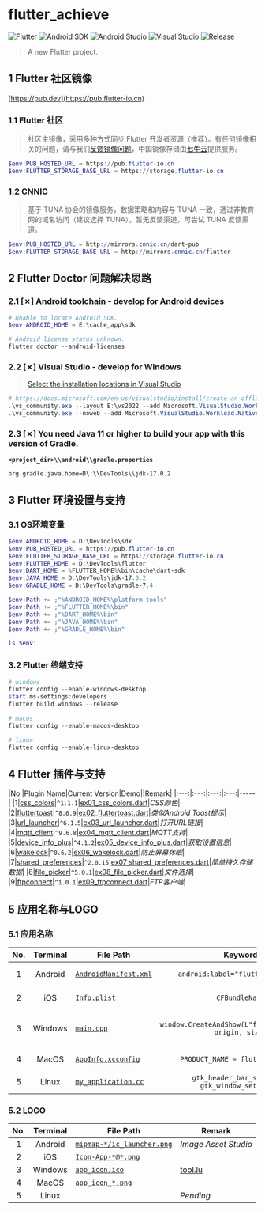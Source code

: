 # flutter_achieve

[![Flutter](https://img.shields.io/badge/Flutter-3.0.5-brightgreen.svg?style=flat&logo=flutter)](https://docs.flutter.dev)
[![Android SDK](https://img.shields.io/badge/Android_SDK-33-brightgreen.svg?style=flat&logo=android)](https://developer.android.com/docs)
[![Android Studio](https://img.shields.io/badge/Android_Studio-2021.2.1-brightgreen.svg?style=flat&logo=android_studio)](https://developer.android.com/studio)
[![Visual Studio](https://img.shields.io/badge/Visual_Studio-17.2-brightgreen.svg?style=flat&logo=visual_studio)](https://visualstudio.microsoft.com/)
[![Release](https://img.shields.io/badge/Release-2.2.0-blue.svg)](https://github.com/aaric/flutter_achieve/releases)

> A new Flutter project.

## 1 Flutter 社区镜像

[https://pub.dev](https://pub.flutter-io.cn)

### 1.1 Flutter 社区

> 社区主镜像，采用多种方式同步 Flutter 开发者资源（推荐）。有任何镜像相关的问题，请与我们[反馈镜像问题](https://github.com/cfug/flutter.cn/issues)，中国镜像存储由[七牛云](https://sensors.qiniu.com/t/n9Q)提供服务。

```powershell
$env:PUB_HOSTED_URL = https://pub.flutter-io.cn
$env:FLUTTER_STORAGE_BASE_URL = https://storage.flutter-io.cn
```

### 1.2 CNNIC

> 基于 TUNA 协会的镜像服务，数据策略和内容与 TUNA 一致，通过非教育网的域名访问（建议选择 TUNA）。暂无反馈渠道，可尝试 TUNA 反馈渠道。

```powershell
$env:PUB_HOSTED_URL = http://mirrors.cnnic.cn/dart-pub
$env:FLUTTER_STORAGE_BASE_URL = http://mirrors.cnnic.cn/flutter
```

## 2 Flutter Doctor 问题解决思路

### 2.1 \[✗\] Android toolchain - develop for Android devices

```powershell
# Unable to locate Android SDK.
$env:ANDROID_HOME = E:\cache_app\sdk

# Android license status unknown.
flutter doctor --android-licenses
```

### 2.2 \[✗\] Visual Studio - develop for Windows

> [Select the installation locations in Visual Studio](https://docs.microsoft.com/en-us/visualstudio/install/change-installation-locations?view=vs-2022)

```powershell
# https://docs.microsoft.com/en-us/visualstudio/install/create-an-offline-installation-of-visual-studio?view=vs-2022
.\vs_community.exe --layout E:\vs2022 --add Microsoft.VisualStudio.Workload.NativeDesktop --includeRecommended --lang zh-CN
.\vs_community.exe --noweb --add Microsoft.VisualStudio.Workload.NativeDesktop --includeRecommended --lang zh-CN
```

### 2.3 \[✗\] You need Java 11 or higher to build your app with this version of Gradle.

**`<project_dir>\\android\\gradle.properties`**

```properties
org.gradle.java.home=D\:\\DevTools\\jdk-17.0.2
```

## 3 Flutter 环境设置与支持

### 3.1 OS环境变量

```powershell
$env:ANDROID_HOME = D:\DevTools\sdk
$env:PUB_HOSTED_URL = https://pub.flutter-io.cn
$env:FLUTTER_STORAGE_BASE_URL = https://storage.flutter-io.cn
$env:FLUTTER_HOME = D:\DevTools\flutter
$env:DART_HOME = %FLUTTER_HOME%\bin\cache\dart-sdk
$env:JAVA_HOME = D:\DevTools\jdk-17.0.2
$env:GRADLE_HOME = D:\DevTools\gradle-7.4

$env:Path += ;"%ANDROID_HOME%\platform-tools"
$env:Path += ;"%FLUTTER_HOME%\bin"
$env:Path += ;"%DART_HOME%\bin"
$env:Path += ;"%JAVA_HOME%\bin"
$env:Path += ;"%GRADLE_HOME%\bin"

ls $env:
```

### 3.2 Flutter 终端支持

```powershell
# windows
flutter config --enable-windows-desktop
start ms-settings:developers
flutter build windows --release

# macos
flutter config --enable-macos-desktop

# linux
flutter config --enable-linux-desktop
```

## 4 Flutter 插件与支持

|No.|Plugin Name|Current Version|Demo||Remark|
|:---:|:---:|:---:|:---:|-----|
|1|[css_colors](https://pub.dev/packages/css_colors)|`^1.1.1`|[ex01_css_colors.dart](https://github.com/aaric/flutter_achieve/blob/master/lib/ex01_css_colors.dart)|*CSS颜色*|
|2|[fluttertoast](https://pub.dev/packages/fluttertoast)|`^8.0.9`|[ex02_fluttertoast.dart](https://github.com/aaric/flutter_achieve/blob/master/lib/ex02_fluttertoast.dart)|*类似Android Toast提示*|
|3|[url_launcher](https://pub.dev/packages/url_launcher)|`^6.1.5`|[ex03_url_launcher.dart](https://github.com/aaric/flutter_achieve/blob/master/lib/ex03_url_launcher.dart)|*打开URL链接*|
|4|[mqtt_client](https://pub.dev/packages/mqtt_client)|`^9.6.8`|[ex04_mqtt_client.dart](https://github.com/aaric/flutter_achieve/blob/master/lib/ex04_mqtt_client.dart)|*MQTT支持*|
|5|[device_info_plus](https://pub.dev/packages/device_info_plus)|`^4.1.2`|[ex05_device_info_plus.dart](https://github.com/aaric/flutter_achieve/blob/master/lib/ex05_device_info_plus.dart)|*获取设置信息*|
|6|[wakelock](https://pub.dev/packages/wakelock)|`^0.6.2`|[ex06_wakelock.dart](https://github.com/aaric/flutter_achieve/blob/master/lib/ex06_wakelock.dart)|*防止屏幕休眠*|
|7|[shared_preferences](https://pub.dev/packages/shared_preferences)|`^2.0.15`|[ex07_shared_preferences.dart](https://github.com/aaric/flutter_achieve/blob/master/lib/ex07_shared_preferences.dart)|*简单持久存储数据*|
|8|[file_picker](https://pub.dev/packages/file_picker)|`^5.0.1`|[ex08_file_picker.dart](https://github.com/aaric/flutter_achieve/blob/master/lib/ex08_file_picker.dart)|*文件选择*|
|9|[ftpconnect](https://pub.dev/packages/ftpconnect)|`^1.0.1`|[ex09_ftpconnect.dart](https://github.com/aaric/flutter_achieve/blob/master/lib/ex09_ftpconnect.dart)|*FTP客户端*|

## 5 应用名称与LOGO

### 5.1 应用名称

|No.|Terminal|File Path|Keyword|Remark|
|:---:|:---:|-----|:---:|-----|
|1|Android|[`AndroidManifest.xml`](android/app/src/main/AndroidManifest.xml)|`android:label="flutter_achieve"`|*Flutter小例子*|
|2|iOS|[`Info.plist`](ios/Runner/Info.plist)|`CFBundleName`|*No Testing*|
|3|Windows|[`main.cpp`](windows/runner/main.cpp)|`window.CreateAndShow(L"flutter_achieve", origin, size)`|*存在中文兼容问题*|
|4|MacOS|[`AppInfo.xcconfig`](macos/Runner/Configs/AppInfo.xcconfig)|`PRODUCT_NAME = flutter_achieve`|*No Testing*|
|5|Linux|[`my_application.cc`](linux/my_application.cc)|`gtk_header_bar_set_title` `gtk_window_set_title`|*No Testing*|

### 5.2 LOGO

|No.|Terminal|File Path|Remark|
|:---:|:---:|-----|-----|
|1|Android|[`mipmap-*/ic_launcher.png`](android/app/src/main/res)|*Image Asset Studio*|
|2|iOS|[`Icon-App-*@*.png`](ios/Runner/Assets.xcassets/AppIcon.appiconset)||
|3|Windows|[`app_icon.ico`](windows/runner/resources)|[tool.lu](https://tool.lu/favicon/)|
|4|MacOS|[`app_icon_*.png`](macos/Runner/Assets.xcassets/AppIcon.appiconset)||
|5|Linux||*Pending*|
